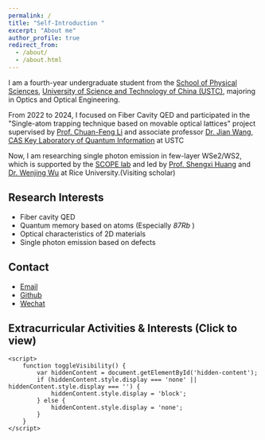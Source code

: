 ```yaml
---
permalink: /
title: "Self-Introduction "
excerpt: "About me"
author_profile: true
redirect_from: 
  - /about/
  - /about.html
---
```


I am a fourth-year undergraduate student from the [School of Physical Sciences](https://en.physics.ustc.edu.cn/), [University of Science and Technology of China (USTC)](https://en.ustc.edu.cn/), majoring in Optics and Optical Engineering.

From 2022 to 2024, I focused on Fiber Cavity QED and participated in the "Single-atom trapping technique based on movable optical lattices" project supervised by [Prof. Chuan-Feng Li](http://lqcc.ustc.edu.cn/cfli/) and associate professor [Dr. Jian Wang](https://faculty.ustc.edu.cn/wangjian1), [CAS Key Laboratory of Quantum Information](https://lqcc.ustc.edu.cn/) at USTC

Now, I am researching single photon emission in few-layer WSe2/WS2, which is supported by the [SCOPE lab](https://scopelab.rice.edu/) and led by [Prof. Shengxi Huang](https://profiles.rice.edu/faculty/shengxi-huang) and [Dr. Wenjing Wu](https://scholar.google.com/citations?user=lm68m7kAAAAJ) at Rice University.(Visiting scholar)

## Research Interests
- Fiber cavity QED
- Quantum memory based on atoms (Especially _87Rb_ )
- Optical characteristics of 2D materials
- Single photon emission based on defects

## Contact
- [Email](xzqtelux@mail.ustc.edu.cn)
- [Github](https://github.com/k-telux)
- [Wechat](../images/wechat.jpg)




<html lang="zh-cn">
<head>
    <meta charset="UTF-8">
    <meta name="viewport" content="width=device-width, initial-scale=1.0">
    <title>CV</title>
    <style>
        .hidden-content {
            display: none;
        }
        .clickable {
            cursor: pointer;
        }
    </style>
</head>
<body>
    <h2 class="clickable" onclick="toggleVisibility()">Extracurricular Activities & Interests (Click to view)</h2>
    <div class="hidden-content" id="hidden-content">
        <ul>
            <li>Member of the Student Union (2021 - 2023)</li>
            <li>Principal player of the wind section of the School Folk Orchestra --- <a herf="https://space.bilibili.com/64643274">NMOU</a> (2021 - 2023)</li>
            <li>Hobbys: music, travel, photography(especially aerial), gym, anime (also two-dimensional)</li>
            <li><a href="https://space.bilibili.com/89038571">Bilibili homepage</a> (You can find my aerial videos here 😜)<br></li>
            <li><a href="https://steamcommunity.com/id/xzqtelux/">Steam homepage </a>🤫<br></li>
        </ul>
    </div>

    <script>
        function toggleVisibility() {
            var hiddenContent = document.getElementById('hidden-content');
            if (hiddenContent.style.display === 'none' || hiddenContent.style.display === '') {
                hiddenContent.style.display = 'block';
            } else {
                hiddenContent.style.display = 'none';
            }
        }
    </script>
</body>
</html>

